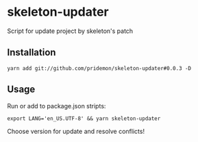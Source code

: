 # skeleton-updater
Script for update project by skeleton's patch

## Installation
`yarn add git://github.com/pridemon/skeleton-updater#0.0.3 -D`

## Usage
Run or add to package.json stripts:

`export LANG='en_US.UTF-8' && yarn skeleton-updater`

Choose version for update and resolve conflicts!
